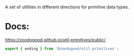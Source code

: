 
A set of utilities in different directions for primitive data types.
# Docs:
https://zoodogood.github.io/util-primitives/public/

```js
export { ending } from '@zoodogood/util-primitives';
```